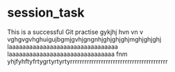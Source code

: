 # session_task
This is a successful Git practise
gykjhj
 hvn vn v 
 vghgvgvhghuigujbgmjgvhjgngnhjghjghjghjmghjghjghj
 laaaaaaaaaaaaaaaaaaaaaaaaaaaaaaaa
 laaaaaaaaaaaaaaaaaaaaaaaaaaaaaaa
fnm yhjfyhftyfrtygrtyrtyrtyrrrrrrrrrrrrrrrrrrrrrrrrrrrrrrrrrrrrrrrrr
